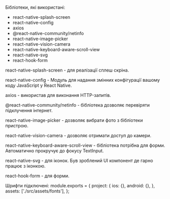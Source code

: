 Бібліотеки, які використані: 
- react-native-splash-screen
- react-native-config
- axios
- @react-native-community/netinfo
- react-native-image-picker
- react-native-vision-camera
- react-native-keyboard-aware-scroll-view
- react-native-svg
- react-hook-form

react-native-splash-screen - для реалізації сплеш скріна.

react-native-config - Модуль для надання змінних конфігурації вашому коду JavaScript у React Native.

axios - використав для виконання HTTP-запитів.

@react-native-community/netinfo - бібліотека дозволяє перевіряти підклучення інтернет. 

react-native-image-picker - дозволяє вибрати фото з бібліотеки пристрою. 

react-native-vision-camera - дозволяє отримати доступ до камери.

react-native-keyboard-aware-scroll-view - бібліотека потрібна для форми. Автоматично прокручує до фокусу TextInput.

react-native-svg - для іконок. Був зроблений UI компонент де гарно працює з іконкою.

react-hook-form - для форми.

Шрифти підключені:
module.exports = {
  project: {
    ios: {},
    android: {},
  },
  assets: ['./src/assets/fonts'],
};

